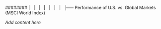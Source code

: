 ######## |   |   |   |   |   |   |   ├── Performance of U.S. vs. Global Markets (MSCI World Index)

*Add content here*